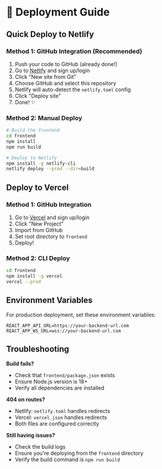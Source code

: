 # 🚀 Deployment Guide

## Quick Deploy to Netlify

### Method 1: GitHub Integration (Recommended)
1. Push your code to GitHub (already done!)
2. Go to [Netlify](https://netlify.com) and sign up/login
3. Click "New site from Git"
4. Choose GitHub and select this repository
5. Netlify will auto-detect the `netlify.toml` config
6. Click "Deploy site"
7. Done! ✨

### Method 2: Manual Deploy
```bash
# Build the frontend
cd frontend
npm install
npm run build

# Deploy to Netlify
npm install -g netlify-cli
netlify deploy --prod --dir=build
```

## Deploy to Vercel

### Method 1: GitHub Integration
1. Go to [Vercel](https://vercel.com) and sign up/login
2. Click "New Project"
3. Import from GitHub
4. Set root directory to `frontend`
5. Deploy!

### Method 2: CLI Deploy
```bash
cd frontend
npm install -g vercel
vercel --prod
```

## Environment Variables

For production deployment, set these environment variables:

```
REACT_APP_API_URL=https://your-backend-url.com
REACT_APP_WS_URL=wss://your-backend-url.com
```

## Troubleshooting

**Build fails?**
- Check that `frontend/package.json` exists
- Ensure Node.js version is 18+
- Verify all dependencies are installed

**404 on routes?**
- Netlify: `netlify.toml` handles redirects
- Vercel: `vercel.json` handles redirects
- Both files are configured correctly

**Still having issues?**
- Check the build logs
- Ensure you're deploying from the `frontend` directory
- Verify the build command is `npm run build` 